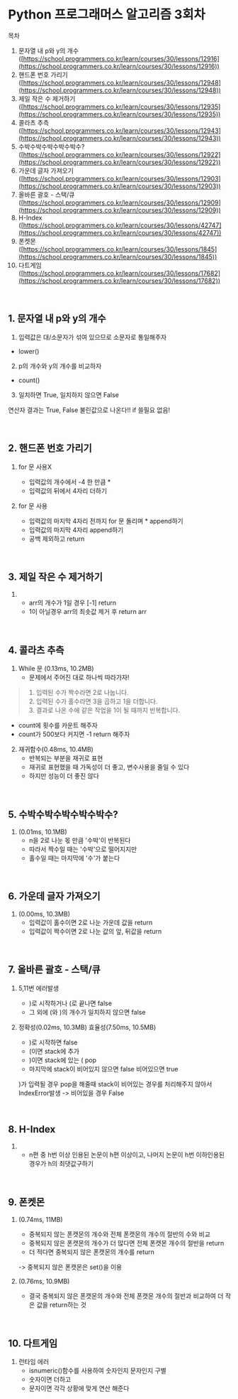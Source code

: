 # Python 프로그래머스 알고리즘 3회차


목차
1. 문자열 내 p와 y의 개수([https://school.programmers.co.kr/learn/courses/30/lessons/12916](https://school.programmers.co.kr/learn/courses/30/lessons/12916))
2. 핸드폰 번호 가리기([https://school.programmers.co.kr/learn/courses/30/lessons/12948](https://school.programmers.co.kr/learn/courses/30/lessons/12948))
3. 제일 작은 수 제거하기 ([https://school.programmers.co.kr/learn/courses/30/lessons/12935](https://school.programmers.co.kr/learn/courses/30/lessons/12935))
4. 콜라츠 추측([https://school.programmers.co.kr/learn/courses/30/lessons/12943](https://school.programmers.co.kr/learn/courses/30/lessons/12943))
5. 수박수박수박수박수박수?([https://school.programmers.co.kr/learn/courses/30/lessons/12922](https://school.programmers.co.kr/learn/courses/30/lessons/12922))
6. 가운데 글자 가져오기([https://school.programmers.co.kr/learn/courses/30/lessons/12903](https://school.programmers.co.kr/learn/courses/30/lessons/12903))
7. 올바른 괄호 - 스택/큐([https://school.programmers.co.kr/learn/courses/30/lessons/12909](https://school.programmers.co.kr/learn/courses/30/lessons/12909))
8. H-Index ([https://school.programmers.co.kr/learn/courses/30/lessons/42747](https://school.programmers.co.kr/learn/courses/30/lessons/42747))
9. 폰켓몬 ([https://school.programmers.co.kr/learn/courses/30/lessons/1845](https://school.programmers.co.kr/learn/courses/30/lessons/1845))
10. 다트게임 ([https://school.programmers.co.kr/learn/courses/30/lessons/17682](https://school.programmers.co.kr/learn/courses/30/lessons/17682))

<br>

## 1. 문자열 내 p와 y의 개수

1. 입력값은 대/소문자가 섞여 있으므로 소문자로 통일해주자
* lower()
2. p의 개수와 y의 개수를 비교하자
* count()
3. 일치하면 True, 일치하지 않으면 False

연산자 결과는 True, False 불린값으로 나온다!!
if 쓸필요 없음!

<br>

## 2. 핸드폰 번호 가리기

1. for 문 사용X
   * 입력값의 개수에서 -4 한 만큼 * 
   * 입력값의 뒤에서 4자리 더하기


2. for 문 사용
   * 입력값의 마지막 4자리 전까지 for 문 돌리며 * append하기
   * 입력값의 마지막 4자리 append하기
   * 공백 제외하고 return


<br>

## 3. 제일 작은 수 제거하기

1. 
   * arr의 개수가 1일 경우 [-1] return 
   * 1이 아닐경우 arr의 최솟값 제거 후 return arr


<br>

## 4. 콜라츠 추측

1. While 문 (0.13ms, 10.2MB)
   * 문제에서 주어진 대로 하나씩 따라가자! 
>    1. 입력된 수가 짝수라면 2로 나눕니다. 
>    2. 입력된 수가 홀수라면 3을 곱하고 1을 더합니다. 
>    2. 결과로 나온 수에 같은 작업을 1이 될 때까지 반복합니다. 
   * count에 횟수를 카운트 해주자
   * count가 500보다 커지면 -1 return 해주자


2. 재귀함수(0.48ms, 10.4MB)
   * 반복되는 부분을 재귀로 표현
   * 재귀로 표현했을 때 가독성이 더 좋고, 변수사용을 줄일 수 있다
   * 하지만 성능이 더 좋진 않다

<br>

## 5. 수박수박수박수박수박수?

1. (0.01ms, 10.1MB)
   * n을 2로 나눈 몫 만큼 '수박'이 반복된다
   * 따라서 짝수일 때는 '수박'으로 떨어지지만
   * 홀수일 때는 마지막에 '수'가 붙는다


<br>

## 6. 가운데 글자 가져오기

1. (0.00ms, 10.3MB)
   * 입력값이 홀수이면 2로 나눈 가운데 값을 return
   * 입력값이 짝수이면 2로 나눈 값의 앞, 뒤값을 return


<br>

## 7. 올바른 괄호 - 스택/큐

1. 5,11번 에러발생
   * )로 시작하거나 (로 끝나면 false
   * 그 외에 (와 )의 개수가 일치하지 않으면 false

2. 정확성(0.02ms, 10.3MB) 효율성(7.50ms, 10.5MB)
   * )로 시작하면 false
   * (이면 stack에 추가
   * )이면 stack에 있는 ( pop
   * 마지막에 stack이 비어있지 않으면 false 비어있으면 true

   )가 입력될 경우 pop을 해줄때
   stack이 비어있는 경우를 처리해주지 않아서 IndexError발생
   -> 비어있을 경우 False

<br>

## 8. H-Index

1. 
   * n편 중 h번 이상 인용된 논문이 h편 이상이고, 나머지 논문이 h번 이하인용된 경우가 h의 최댓값구하기


<br>

## 9. 폰켓몬

1. (0.74ms, 11MB)
   * 중복되지 않는 폰캣몬의 개수와 전체 폰캣몬의 개수의 절반의 수와 비교
   * 중복되지 않은 폰캣몬의 개수가 더 많다면 전체 폰캣몬 개수의 절반을 return
   * 더 적다면 중복되지 않은 폰캣몬의 개수를 return

   -> 중복되지 않은 폰캣몬은 set()을 이용

2. (0.76ms, 10.9MB)
   * 결국 중복되지 않은 폰캣몬의 개수와 전체 폰캣몬 개수의 절반과 비교하여 더 작은 값을 return하는 것

<br>

## 10. 다트게임

1. 런타임 에러
   * isnumeric()함수를 사용하여 숫자인지 문자인지 구별
   * 숫자이면 더하고
   * 문자이면 각각 상황에 맞게 연산 해준다
   

